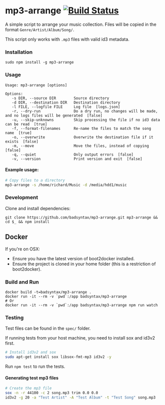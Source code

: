 # mp3-arrange [![Build Status](https://travis-ci.org/badsyntax/mp3-arrange.svg?branch=master)](https://travis-ci.org/badsyntax/mp3-arrange)

A simple script to arrange your music collection. Files will be copied in the format `Genre/Artist/Album/Song/`.

This script only works with `.mp3` files with valid id3 metadata.

### Installation

`sudo npm install -g mp3-arrange`

### Usage

```
Usage: mp3-arrange [options]

Options:
   -s DIR, --source DIR        Source directory
   -d DIR, --destination DIR   Destination directory
   -l FILE, --logfile FILE     Log file  [logs.json]
   -r, --dry-run               Do a dry run, no changes will be made, and no logs files will be generated  [false]
   -u, --skip-unknowns         Skip processing the file if no id3 data can be read  [true]
   -f, --format-filenames      Re-name the files to match the song name  [true]
   -o, --overwrite             Overwrite the destination file if it exists  [false]
   -m, --move                  Move the files, instead of copying  [false]
   -q, --quiet                 Only output errors  [false]
   -v, --version               Print version and exit  [false]

```

#### Example usage:

```bash
# Copy files to a directory
mp3-arrange -s /home/richard/Music -d /media/hdd1/music
```

### Development

Clone and install dependencies:

```
git clone https://github.com/badsyntax/mp3-arrange.git mp3-arrange && cd $_ && npm install
```

## Docker

If you're on OSX:

* Ensure you have the latest version of boot2docker installed.
* Ensure the project is cloned in your home folder (this is a restriction of boot2docker).

### Build and Run

```
docker build -t=badsyntax/mp3-arrange .
docker run -it --rm -v `pwd`:/app badsyntax/mp3-arrange
# Or
docker run -it --rm -v `pwd`:/app badsyntax/mp3-arrange npm run watch
```

### Testing

Test files can be found in the `spec/` folder.

If running tests from your host machine, you need to install sox and id3v2 first.

```bash
# Install id3v2 and sox
sudo apt-get install sox libsox-fmt-mp3 id3v2 -y
```

Run `npm test` to run the tests.

#### Generating test mp3 files

```bash
# Create the mp3 file
sox -n -r 44100 -c 2 song.mp3 trim 0.0 0.0
id3v2 -g 20 -a "Test Artist" -A "Test Album" -t "Test Song" song.mp3
```
